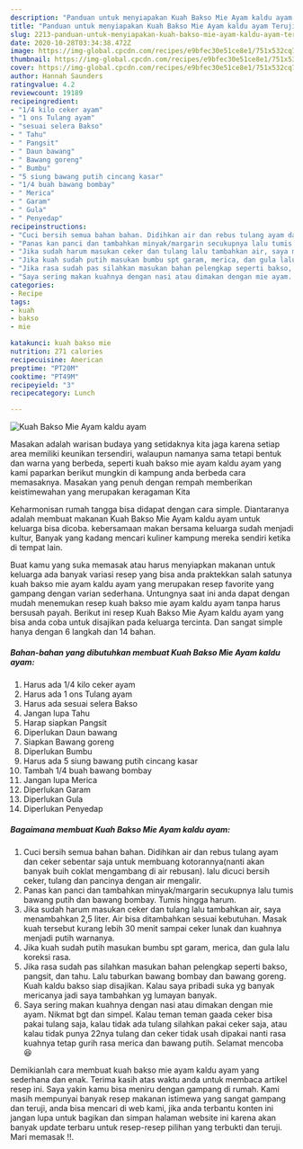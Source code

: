 ```yaml
---
description: "Panduan untuk menyiapakan Kuah Bakso Mie Ayam kaldu ayam Teruji"
title: "Panduan untuk menyiapakan Kuah Bakso Mie Ayam kaldu ayam Teruji"
slug: 2213-panduan-untuk-menyiapakan-kuah-bakso-mie-ayam-kaldu-ayam-teruji
date: 2020-10-28T03:34:38.472Z
image: https://img-global.cpcdn.com/recipes/e9bfec30e51ce8e1/751x532cq70/kuah-bakso-mie-ayam-kaldu-ayam-foto-resep-utama.jpg
thumbnail: https://img-global.cpcdn.com/recipes/e9bfec30e51ce8e1/751x532cq70/kuah-bakso-mie-ayam-kaldu-ayam-foto-resep-utama.jpg
cover: https://img-global.cpcdn.com/recipes/e9bfec30e51ce8e1/751x532cq70/kuah-bakso-mie-ayam-kaldu-ayam-foto-resep-utama.jpg
author: Hannah Saunders
ratingvalue: 4.2
reviewcount: 19189
recipeingredient:
- "1/4 kilo ceker ayam"
- "1 ons Tulang ayam"
- "sesuai selera Bakso"
- " Tahu"
- " Pangsit"
- " Daun bawang"
- " Bawang goreng"
- " Bumbu"
- "5 siung bawang putih cincang kasar"
- "1/4 buah bawang bombay"
- " Merica"
- " Garam"
- " Gula"
- " Penyedap"
recipeinstructions:
- "Cuci bersih semua bahan bahan. Didihkan air dan rebus tulang ayam dan ceker sebentar saja untuk membuang kotorannya(nanti akan banyak buih coklat mengambang di air rebusan). lalu dicuci bersih ceker, tulang dan pancinya dengan air mengalir."
- "Panas kan panci dan tambahkan minyak/margarin secukupnya lalu tumis bawang putih dan bawang bombay. Tumis hingga harum."
- "Jika sudah harum masukan ceker dan tulang lalu tambahkan air, saya menambahkan 2,5 liter. Air bisa ditambahkan sesuai kebutuhan. Masak kuah tersebut kurang lebih 30 menit sampai ceker lunak dan kuahnya menjadi putih warnanya."
- "Jika kuah sudah putih masukan bumbu spt garam, merica, dan gula lalu koreksi rasa."
- "Jika rasa sudah pas silahkan masukan bahan pelengkap seperti bakso, pangsit, dan tahu. Lalu taburkan bawang bombay dan bawang goreng. Kuah kaldu bakso siap disajikan. Kalau saya pribadi suka yg banyak mericanya jadi saya tambahkan yg lumayan banyak."
- "Saya sering makan kuahnya dengan nasi atau dimakan dengan mie ayam. Nikmat bgt dan simpel. Kalau teman teman gaada ceker bisa pakai tulang saja, kalau tidak ada tulang silahkan pakai ceker saja, atau kalau tidak punya 22nya tulang dan ceker tidak usah dipakai nanti rasa kuahnya tetap gurih rasa merica dan bawang putih. Selamat mencoba 😆"
categories:
- Recipe
tags:
- kuah
- bakso
- mie

katakunci: kuah bakso mie 
nutrition: 271 calories
recipecuisine: American
preptime: "PT20M"
cooktime: "PT49M"
recipeyield: "3"
recipecategory: Lunch

---
```



![Kuah Bakso Mie Ayam kaldu ayam](https://img-global.cpcdn.com/recipes/e9bfec30e51ce8e1/751x532cq70/kuah-bakso-mie-ayam-kaldu-ayam-foto-resep-utama.jpg)

Masakan adalah warisan budaya yang setidaknya kita jaga karena setiap area memiliki keunikan tersendiri, walaupun namanya sama tetapi bentuk dan warna yang berbeda, seperti kuah bakso mie ayam kaldu ayam yang kami paparkan berikut mungkin di kampung anda berbeda cara memasaknya. Masakan yang penuh dengan rempah memberikan keistimewahan yang merupakan keragaman Kita

Keharmonisan rumah tangga bisa didapat dengan cara simple. Diantaranya adalah membuat makanan Kuah Bakso Mie Ayam kaldu ayam untuk keluarga bisa dicoba. kebersamaan makan bersama keluarga sudah menjadi kultur, Banyak yang kadang mencari kuliner kampung mereka sendiri ketika di tempat lain.



Buat kamu yang suka memasak atau harus menyiapkan makanan untuk keluarga ada banyak variasi resep yang bisa anda praktekkan salah satunya kuah bakso mie ayam kaldu ayam yang merupakan resep favorite yang gampang dengan varian sederhana. Untungnya saat ini anda dapat dengan mudah menemukan resep kuah bakso mie ayam kaldu ayam tanpa harus bersusah payah.
Berikut ini resep Kuah Bakso Mie Ayam kaldu ayam yang bisa anda coba untuk disajikan pada keluarga tercinta. Dan sangat simple hanya dengan 6 langkah dan 14 bahan.


<!--inarticleads1-->

##### Bahan-bahan yang dibutuhkan membuat Kuah Bakso Mie Ayam kaldu ayam:

1. Harus ada 1/4 kilo ceker ayam
1. Harus ada 1 ons Tulang ayam
1. Harus ada sesuai selera Bakso
1. Jangan lupa  Tahu
1. Harap siapkan  Pangsit
1. Diperlukan  Daun bawang
1. Siapkan  Bawang goreng
1. Diperlukan  Bumbu
1. Harus ada 5 siung bawang putih cincang kasar
1. Tambah 1/4 buah bawang bombay
1. Jangan lupa  Merica
1. Diperlukan  Garam
1. Diperlukan  Gula
1. Diperlukan  Penyedap




<!--inarticleads2-->

##### Bagaimana membuat  Kuah Bakso Mie Ayam kaldu ayam:

1. Cuci bersih semua bahan bahan. Didihkan air dan rebus tulang ayam dan ceker sebentar saja untuk membuang kotorannya(nanti akan banyak buih coklat mengambang di air rebusan). lalu dicuci bersih ceker, tulang dan pancinya dengan air mengalir.
1. Panas kan panci dan tambahkan minyak/margarin secukupnya lalu tumis bawang putih dan bawang bombay. Tumis hingga harum.
1. Jika sudah harum masukan ceker dan tulang lalu tambahkan air, saya menambahkan 2,5 liter. Air bisa ditambahkan sesuai kebutuhan. Masak kuah tersebut kurang lebih 30 menit sampai ceker lunak dan kuahnya menjadi putih warnanya.
1. Jika kuah sudah putih masukan bumbu spt garam, merica, dan gula lalu koreksi rasa.
1. Jika rasa sudah pas silahkan masukan bahan pelengkap seperti bakso, pangsit, dan tahu. Lalu taburkan bawang bombay dan bawang goreng. Kuah kaldu bakso siap disajikan. Kalau saya pribadi suka yg banyak mericanya jadi saya tambahkan yg lumayan banyak.
1. Saya sering makan kuahnya dengan nasi atau dimakan dengan mie ayam. Nikmat bgt dan simpel. Kalau teman teman gaada ceker bisa pakai tulang saja, kalau tidak ada tulang silahkan pakai ceker saja, atau kalau tidak punya 22nya tulang dan ceker tidak usah dipakai nanti rasa kuahnya tetap gurih rasa merica dan bawang putih. Selamat mencoba 😆




Demikianlah cara membuat kuah bakso mie ayam kaldu ayam yang sederhana dan enak. Terima kasih atas waktu anda untuk membaca artikel resep ini. Saya yakin kamu bisa meniru dengan gampang di rumah. Kami masih mempunyai banyak resep makanan istimewa yang sangat gampang dan teruji, anda bisa mencari di web kami, jika anda terbantu konten ini jangan lupa untuk bagikan dan simpan halaman website ini karena akan banyak update terbaru untuk resep-resep pilihan yang terbukti dan teruji. Mari memasak !!. 
